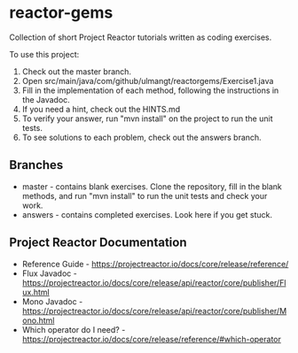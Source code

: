 # reactor-gems
Collection of short Project Reactor tutorials written as coding exercises.

To use this project:

1. Check out the master branch.
1. Open src/main/java/com/github/ulmangt/reactorgems/Exercise1.java
1. Fill in the implementation of each method, following the instructions in the Javadoc.
1. If you need a hint, check out the HINTS.md
1. To verify your answer, run "mvn install" on the project to run the unit tests.
1. To see solutions to each problem, check out the answers branch.

## Branches

* master - contains blank exercises. Clone the repository, fill in the blank methods, and run "mvn install" to run the unit tests and check your work.
* answers - contains completed exercises. Look here if you get stuck.

## Project Reactor Documentation

* Reference Guide - https://projectreactor.io/docs/core/release/reference/
* Flux Javadoc - https://projectreactor.io/docs/core/release/api/reactor/core/publisher/Flux.html
* Mono Javadoc - https://projectreactor.io/docs/core/release/api/reactor/core/publisher/Mono.html
* Which operator do I need? - https://projectreactor.io/docs/core/release/reference/#which-operator
